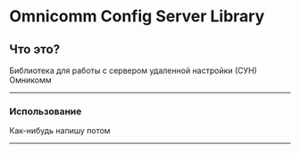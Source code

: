 # Omnicomm Config Server Library #

## Что это? ##
Библиотека для работы с сервером удаленной настройки (СУН) Омникомм


----------


### Использование ###


Как-нибудь напишу потом


----------